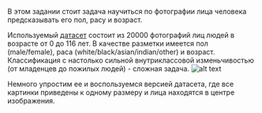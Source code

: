 В этом задании стоит задача научиться по фотографии лица человека предсказывать его пол, расу и возраст.

Используемый [датасет](https://susanqq.github.io/UTKFace/) состоит из 20000 фотографий лиц людей в возрасте от 0 до 116 лет. В качестве разметки имеется пол (male/female), раса (white/black/asian/indian/other) и возраст. Классификация с настолько сильной внутриклассовой изменьчивостью (от младенцев до пожилых людей) - сложная задача. 
![alt text](https://susanqq.github.io/UTKFace/icon/samples.png)

Немного упростим ее и воспользуемся версией датасета, где все картинки приведены к одному размеру и лица находятся в центре изображения.
